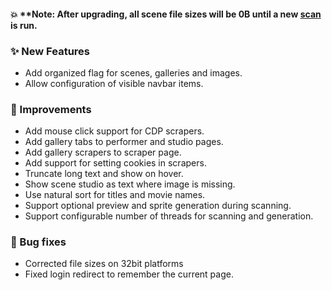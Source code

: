 #### 💥 **Note: After upgrading, all scene file sizes will be 0B until a new [scan](/settings?tab=tasks) is run.

### ✨ New Features
* Add organized flag for scenes, galleries and images.
* Allow configuration of visible navbar items.

### 🎨 Improvements
* Add mouse click support for CDP scrapers.
* Add gallery tabs to performer and studio pages.
* Add gallery scrapers to scraper page.
* Add support for setting cookies in scrapers.
* Truncate long text and show on hover.
* Show scene studio as text where image is missing.
* Use natural sort for titles and movie names.
* Support optional preview and sprite generation during scanning.
* Support configurable number of threads for scanning and generation.

### 🐛 Bug fixes
* Corrected file sizes on 32bit platforms
* Fixed login redirect to remember the current page.
